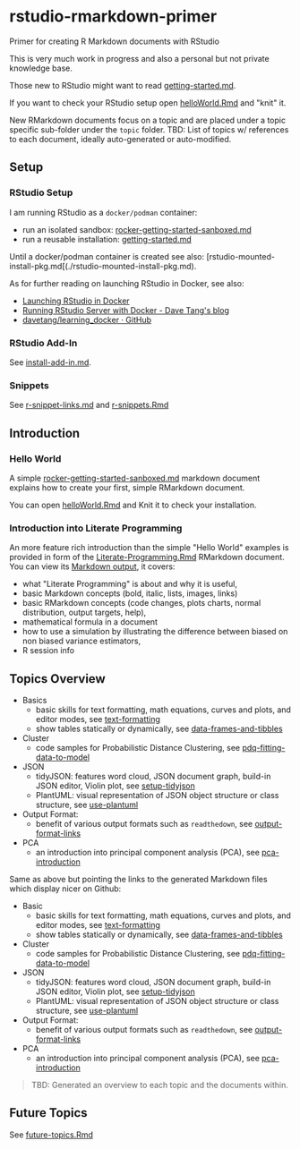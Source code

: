 # rstudio-rmarkdown-primer
Primer for creating R Markdown documents with RStudio

This is very much work in progress and also a personal but not private knowledge base.

Those new to RStudio might want to read [getting-started.md](./getting-started.md).

If you want to check your RStudio setup open [helloWorld.Rmd](./helloWorld.Rmd) and "knit" it.

New RMarkdown documents focus on a topic and are placed under a topic specific sub-folder under the `topic` folder.
TBD: List of topics w/ references to each document, ideally auto-generated or auto-modified.

## Setup

### RStudio Setup

I am running RStudio as a `docker/podman` container:

- run an isolated sandbox: [rocker-getting-started-sanboxed.md](hello-world/rocker-getting-started-sanboxed.md)
- run a reusable installation: [getting-started.md](./getting-started.md)

Until a docker/podman container is created see also: [rstudio-mounted-install-pkg.md[(./rstudio-mounted-install-pkg.md).

As for further reading on launching RStudio in Docker, see also:

- [Launching RStudio in Docker](https://jsta.github.io/r-docker-tutorial/02-Launching-Docker.html)
- [Running RStudio Server with Docker - Dave Tang's blog](https://davetang.org/muse/2021/04/24/running-rstudio-server-with-docker/)
- [davetang/learning_docker · GitHub](https://github.com/davetang/learning_docker/tree/main/rstudio)

### RStudio Add-In

See [install-add-in.md](./install-add-in.md).

### Snippets

See [r-snippet-links.md](./r-snippet-links.md) and [r-snippets.Rmd](./r-snippets.Rmd)

## Introduction

### Hello World

A simple [rocker-getting-started-sanboxed.md](./hello-world/rocker-getting-started-sanboxed.md) markdown document explains
how to create your first, simple RMarkdown document.

You can open [helloWorld.Rmd](./helloWorld.Rmd) and Knit it to check your installation.

### Introduction into Literate Programming

An more feature rich introduction than the simple "Hello World" examples is provided
in form of the [Literate-Programming.Rmd](./topic/distribution-shape/Literate-Programming.Rmd) RMarkdown document.
You can view its [Markdown output](./topic/distribution-shape/Literate-Programming.md), it covers:

- what "Literate Programming" is about and why it is useful,
- basic Markdown concepts (bold, italic, lists, images, links)
- basic RMarkdown concepts (code changes, plots charts, normal distribution, output targets, help),
- mathematical formula in a document
- how to use a simulation by illustrating the difference between biased on non biased variance estimators,
- R session info

## Topics Overview

- Basics
  - basic skills for text formatting, math equations, curves and plots, and editor modes, see [text-formatting](./topic/basics/text-formatting.Rmd)
  - show tables statically or dynamically, see [data-frames-and-tibbles](./topic/basics/data-frames-and-tibbles.Rmd)
- Cluster
  - code samples for Probabilistic Distance Clustering, see [pdq-fitting-data-to-model](./topic/cluster/pdq-fitting-data-to-model.Rmd)
- JSON
  - tidyJSON: features word cloud, JSON document graph, build-in JSON editor, Violin plot, see [setup-tidyjson](./topic/json/setup-tidyjson.Rmd)
  - PlantUML: visual representation of JSON object structure or class structure, see [use-plantuml](./topic/json/use-plantuml.Rmd)
- Output Format:
  - benefit of various output formats such as `readthedown`, see [output-format-links](./topic/output-format/output-format-links.Rmd)
- PCA
  - an introduction into principal component analysis (PCA), see [pca-introduction](./topic/pca/pca-introduction.Rmd)

Same as above but pointing the links to the generated Markdown files which display nicer on Github:

- Basic
  - basic skills for text formatting, math equations, curves and plots, and editor modes, see [text-formatting](./topic/basics/text-formatting.md)
  - show tables statically or dynamically, see [data-frames-and-tibbles](./topic/basics/data-frames-and-tibbles.md)
- Cluster
  - code samples for Probabilistic Distance Clustering, see [pdq-fitting-data-to-model](./topic/cluster/pdq-fitting-data-to-model.md)
- JSON
  - tidyJSON: features word cloud, JSON document graph, build-in JSON editor, Violin plot, see [setup-tidyjson](./topic/json/setup-tidyjson.md)
  - PlantUML: visual representation of JSON object structure or class structure, see [use-plantuml](./topic/json/use-plantuml.md)
- Output Format:
  - benefit of various output formats such as `readthedown`, see [output-format-links](./topic/output-format/output-format-links.md)
- PCA
  - an introduction into principal component analysis (PCA), see [pca-introduction](./topic/pca/pca-introduction.md)

> TBD: Generated an overview to each topic and the documents within.

## Future Topics

See [future-topics.Rmd](./future-topics.Rmd)

